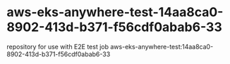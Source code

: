 # aws-eks-anywhere-test-14aa8ca0-8902-413d-b371-f56cdf0abab6-33
repository for use with E2E test job aws-eks-anywhere-test:14aa8ca0-8902-413d-b371-f56cdf0abab6-33
